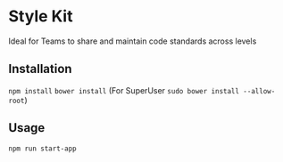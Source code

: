 # Style Kit
Ideal for Teams to share and maintain code standards across levels

## Installation
`npm install`
`bower install` (For SuperUser `sudo bower install --allow-root`)

## Usage
`npm run start-app`
